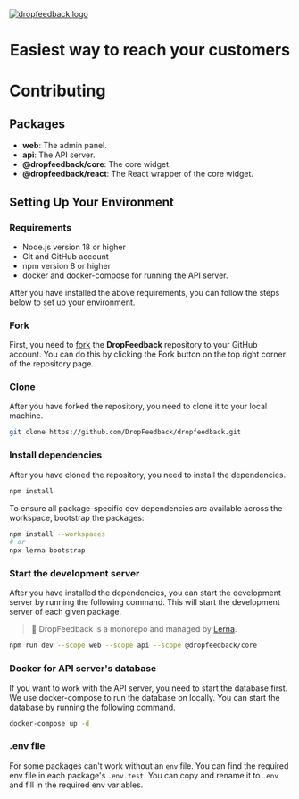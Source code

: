 <a href="https://refine.dev/">
    <img alt="dropfeedback logo" src="https://github.com/DropFeedback/dropfeedback/assets/23058882/26f35354-39d7-4295-8347-bd5f61b962f4">
</a>

<h1 align="center">
  Easiest way to reach your customers
</h1>

# Contributing

## Packages

- **web**: The admin panel.
- **api**: The API server.
- **@dropfeedback/core**: The core widget.
- **@dropfeedback/react**: The React wrapper of the core widget.

## Setting Up Your Environment

### Requirements

- Node.js version 18 or higher
- Git and GitHub account
- npm version 8 or higher
- docker and docker-compose for running the API server.

After you have installed the above requirements, you can follow the steps below to set up your environment.

### Fork

First, you need to [fork](https://github.com/DropFeedback/dropfeedback/fork) the **DropFeedback** repository to your GitHub account. You can do this by clicking the Fork button on the top right corner of the repository page.

### Clone

After you have forked the repository, you need to clone it to your local machine.

```bash
git clone https://github.com/DropFeedback/dropfeedback.git
```

### Install dependencies

After you have cloned the repository, you need to install the dependencies.

```bash
npm install
```

To ensure all package-specific dev dependencies are available across the workspace, bootstrap the packages:

```bash
npm install --workspaces
# or
npx lerna bootstrap
```

### Start the development server

After you have installed the dependencies, you can start the development server by running the following command. This will start the development server of each given package.

> 🚨 DropFeedback is a monorepo and managed by [Lerna](https://lerna.js.org/).

```bash
npm run dev --scope web --scope api --scope @dropfeedback/core
```

### Docker for API server's database

If you want to work with the API server, you need to start the database first. We use docker-compose to run the database on locally. You can start the database by running the following command.

```bash
docker-compose up -d
```

### .env file

For some packages can't work without an `env` file. You can find the required env file in each package's `.env.test`. You can copy and rename it to `.env` and fill in the required env variables.
